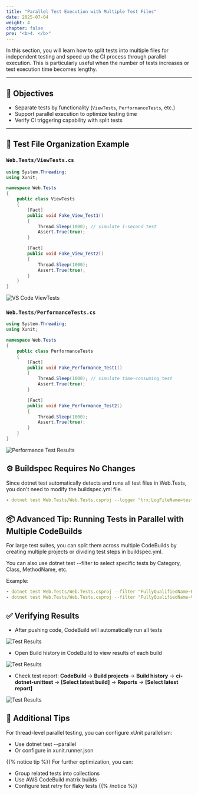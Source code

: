 ```yaml
---
title: "Parallel Test Execution with Multiple Test Files"
date: 2025-07-04
weight: 4
chapter: false
pre: "<b>4. </b>"
---
```


In this section, you will learn how to split tests into multiple files for independent testing and speed up the CI process through parallel execution. This is particularly useful when the number of tests increases or test execution time becomes lengthy.

---

## 🎯 Objectives

- Separate tests by functionality (`ViewTests`, `PerformanceTests`, etc.)
- Support parallel execution to optimize testing time
- Verify CI triggering capability with split tests

---

## 🧪 Test File Organization Example

### `Web.Tests/ViewTests.cs`

```csharp
using System.Threading;
using Xunit;

namespace Web.Tests
{
    public class ViewTests
    {
        [Fact]
        public void Fake_View_Test1()
        {
            Thread.Sleep(1000); // simulate 1-second test
            Assert.True(true);
        }

        [Fact]
        public void Fake_View_Test2()
        {
            Thread.Sleep(1000);
            Assert.True(true);
        }
    }
}
```

![VS Code ViewTests](/aws-workshop-demo/images/4-parallel-execution/view-tests-vscode.png)
<!-- Need image: Screenshot VS Code showing ViewTests.cs with syntax highlighting -->

### `Web.Tests/PerformanceTests.cs`

```csharp
using System.Threading;
using Xunit;

namespace Web.Tests
{
    public class PerformanceTests
    {
        [Fact]
        public void Fake_Performance_Test1()
        {
            Thread.Sleep(1000); // simulate time-consuming test
            Assert.True(true);
        }

        [Fact]
        public void Fake_Performance_Test2()
        {
            Thread.Sleep(1000);
            Assert.True(true);
        }
    }
}
```

![Performance Test Results](/aws-workshop-demo/images/4-parallel-execution/performance-test-results.png)
<!-- Need image: Screenshot of performance test results -->

## ⚙️ Buildspec Requires No Changes

Since dotnet test automatically detects and runs all test files in Web.Tests, you don't need to modify the buildspec.yml file.

```yaml
- dotnet test Web.Tests/Web.Tests.csproj --logger "trx;LogFileName=test_results.trx"
```

<!-- Need image: Screenshot of CodeBuild configuration -->

## 📦 Advanced Tip: Running Tests in Parallel with Multiple CodeBuilds

For large test suites, you can split them across multiple CodeBuilds by creating multiple projects or dividing test steps in buildspec.yml.

You can also use dotnet test --filter to select specific tests by Category, Class, MethodName, etc.

Example:

```yaml
- dotnet test Web.Tests/Web.Tests.csproj --filter "FullyQualifiedName~PerformanceTests"
- dotnet test Web.Tests/Web.Tests.csproj --filter "FullyQualifiedName~ViewTests"
```

## ✅ Verifying Results

- After pushing code, CodeBuild will automatically run all tests

![Test Results](/aws-workshop-demo/images/4-parallel-execution/test-results.png)

- Open Build history in CodeBuild to view results of each build

![Test Results](/aws-workshop-demo/images/4-parallel-execution/test-results2.png)

- Check test report:
**CodeBuild** → **Build projects** → **Build history** → **ci-dotnet-unittest** → **[Select latest build]** → **Reports** → **[Select latest report]**

![Test Results](/aws-workshop-demo/images/4-parallel-execution/test-results3.png)

## 🧠 Additional Tips

For thread-level parallel testing, you can configure xUnit parallelism:
- Use dotnet test --parallel 
- Or configure in xunit.runner.json

{{% notice tip %}}
For further optimization, you can:
- Group related tests into collections
- Use AWS CodeBuild matrix builds
- Configure test retry for flaky tests
{{% /notice %}}
